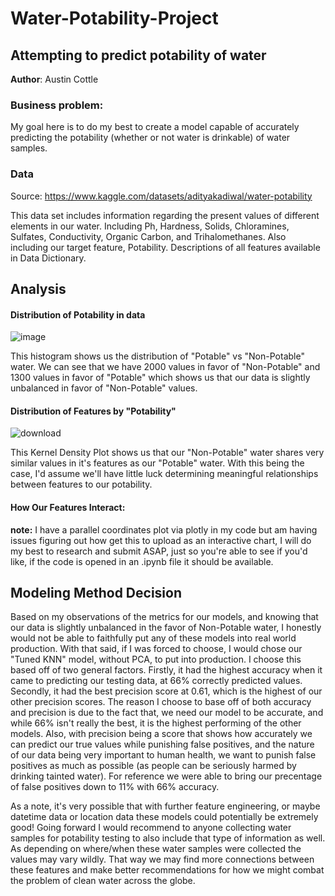 # **Water-Potability-Project**
## Attempting to predict potability of water

**Author**: Austin Cottle

### **Business problem**:

My goal here is to do my best to create a model capable of accurately predicting the potability (whether or not water is drinkable) of water samples. 


### Data 
Source: https://www.kaggle.com/datasets/adityakadiwal/water-potability

This data set includes information regarding the present values of different elements in our water. Including Ph, Hardness, Solids, Chloramines, Sulfates, Conductivity, Organic Carbon, and Trihalomethanes. Also including our target feature, Potability. Descriptions of all features available in Data Dictionary.

## Analysis

#### Distribution of Potability in data

![image](https://user-images.githubusercontent.com/103547154/177974125-423da11a-c696-414a-b60d-fb1dcf331436.png)

This histogram shows us the distribution of "Potable" vs "Non-Potable" water. We can see that we have 2000 values in favor of "Non-Potable" and 1300 values in favor of "Potable" which shows us that our data is slightly unbalanced in favor of "Non-Potable" values. 


#### Distribution of Features by "Potability" 
![download](https://user-images.githubusercontent.com/103547154/177975361-318f70a5-533e-4470-8cba-4350293454e7.png)

This Kernel Density Plot shows us that our "Non-Potable" water shares very similar values in it's features as our "Potable" water. With this being the case, I'd assume we'll have little luck determining meaningful relationships between features to our potability.


#### How Our Features Interact:

**note:** I have a parallel coordinates plot via plotly in my code but am having issues figuring out how get this to upload as an interactive chart, I will do my best to research and submit ASAP, just so you're able to see if you'd like, if the code is opened in an .ipynb file it should be available. 

## Modeling Method Decision
Based on my observations of the metrics for our models, and knowing that our data is slightly unbalanced in the favor of Non-Potable water, I honestly would not be able to faithfully put any of these models into real world production. With that said, if I was forced to choose, I would chose our "Tuned KNN" model, without PCA, to put into production. I choose this based off of two general factors. Firstly, it had the highest accuracy when it came to predicting our testing data, at 66% correctly predicted values. Secondly, it had the best precision score at 0.61, which is the highest of our other precision scores. The reason I choose to base off of both accuracy and precision is due to the fact that, we need our model to be accurate, and while 66% isn't really the best, it is the highest performing of the other models. Also, with precision being a score that shows how accurately we can predict our true values while punishing false positives, and the nature of our data being very important to human health, we want to punish false positives as much as possible (as people can be seriously harmed by drinking tainted water). For reference we were able to bring our precentage of false positives down to 11% with 66% accuracy.

As a note, it's very possible that with further feature engineering, or maybe datetime data or location data these models could potentially be extremely good! Going forward I would recommend to anyone collecting water samples for potability testing to also include that type of information as well. As depending on where/when these water samples were collected the values may vary wildly. That way we may find more connections between these features and make better recommendations for how we might combat the problem of clean water across the globe.
